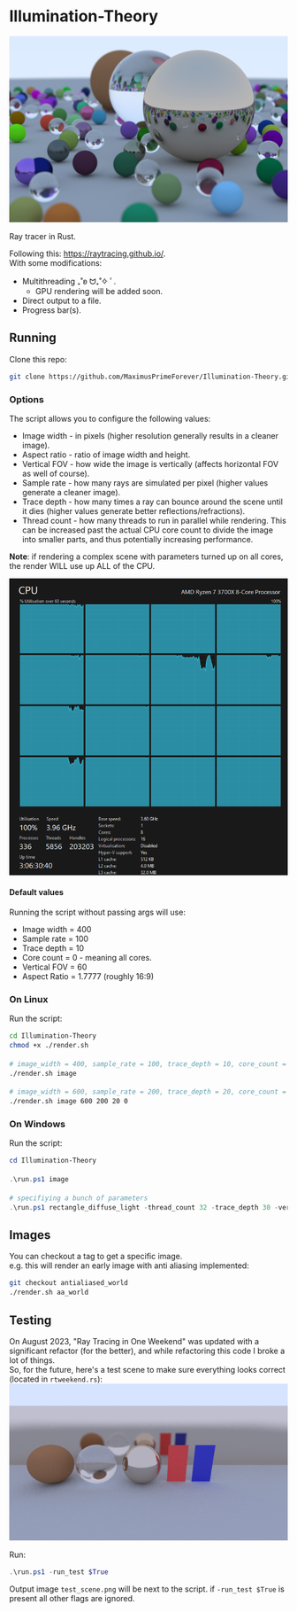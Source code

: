# Illumination-Theory
![Alt text](resources/repo/final_highres_bokeh.png)

Ray tracer in Rust.

Following this: https://raytracing.github.io/.  
With some modifications:
- Multithreading  ₊˚ʚ ᗢ₊˚✧ ﾟ.
    - GPU rendering will be added soon.
- Direct output to a file.
- Progress bar(s).
## Running
Clone this repo:
```bash
git clone https://github.com/MaximusPrimeForever/Illumination-Theory.git
```

### Options
The script allows you to configure the following values:
- Image width - in pixels (higher resolution generally results in a cleaner image).
- Aspect ratio - ratio of image width and height.
- Vertical FOV - how wide the image is vertically (affects horizontal FOV as well of course).
- Sample rate - how many rays are simulated per pixel (higher values generate a cleaner image).
- Trace depth - how many times a ray can bounce around the scene until it dies  (higher values generate better reflections/refractions).
- Thread count - how many threads to run in parallel while rendering. This can be increased past the actual CPU core count to divide the image into smaller parts, and thus potentially increasing performance.

**Note**: if rendering a complex scene with parameters turned up on all cores, the render WILL use up ALL of the CPU.

![Alt text](resources/repo/image.png)

#### Default values
Running the script without passing args will use:
- Image width = 400
- Sample rate = 100
- Trace depth = 10
- Core count = 0 - meaning all cores.
- Vertical FOV = 60
- Aspect Ratio = 1.7777 (roughly 16:9)

### On Linux
Run the script:
```bash
cd Illumination-Theory
chmod +x ./render.sh

# image_width = 400, sample_rate = 100, trace_depth = 10, core_count = 0
./render.sh image

# image_width = 600, sample_rate = 200, trace_depth = 20, core_count = 0
./render.sh image 600 200 20 0
```

### On Windows
Run the script:
```powershell
cd Illumination-Theory

.\run.ps1 image

# specifiying a bunch of parameters
.\run.ps1 rectangle_diffuse_light -thread_count 32 -trace_depth 30 -vertical_fov 25 -aspect_ratio 1.7777 -image_width 600 -samples_per_pixel 100
```

## Images
You can checkout a tag to get a specific image.  
e.g. this will render an early image with anti aliasing implemented:
```bash
git checkout antialiased_world
./render.sh aa_world
```

## Testing
On August 2023, "Ray Tracing in One Weekend" was updated with a significant refactor (for the better), and while refactoring this code I broke a lot of things.  
So, for the future, here's a test scene to make sure everything looks correct (located in `rtweekend.rs`):
![Alt text](resources/repo/test_scene.png)

Run:
```powershell
.\run.ps1 -run_test $True
```
Output image `test_scene.png` will be next to the script. if `-run_test $True` is present all other flags are ignored.